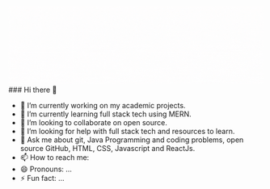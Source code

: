 <img src="./assets/Abhishek.gif" alt="AbhishekVikrant"/>
### Hi there 👋


- 🔭 I’m currently working on my academic projects.
- 🌱 I’m currently learning full stack tech using MERN.
- 👯 I’m looking to collaborate on open source.
- 🤔 I’m looking for help with full stack tech and resources to learn.
- 💬 Ask me about git, Java Programming and coding problems, open source GitHub, HTML, CSS, Javascript and ReactJs.
- 📫 How to reach me: <a href="https://www.linkedin.com/in/abhishek-kumar-vikrant-995aa8140/"></a>
- 😄 Pronouns: ...
- ⚡ Fun fact: ...
